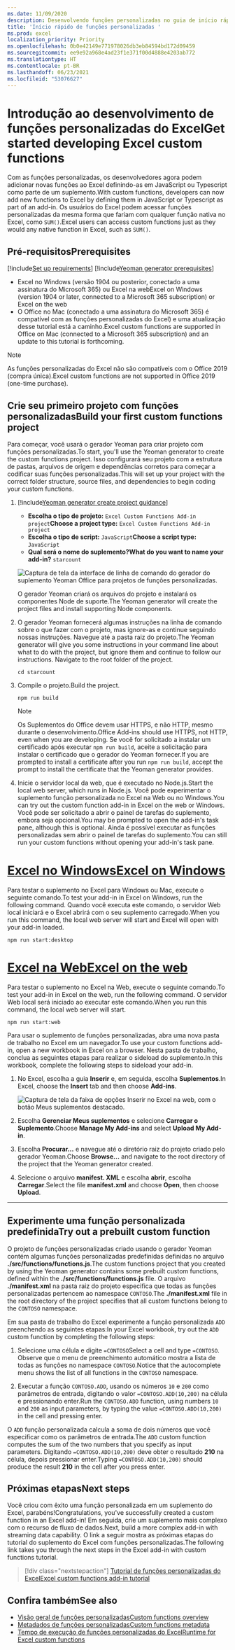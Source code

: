 ```yaml
---
ms.date: 11/09/2020
description: Desenvolvendo funções personalizadas no guia de início rápido do Excel.
title: 'Início rápido de funções personalizadas '
ms.prod: excel
localization_priority: Priority
ms.openlocfilehash: 0b0e42149e771978026db3eb84594bd172d09459
ms.sourcegitcommit: ee9e92a968e4ad23f1e371f00d4888e4203ab772
ms.translationtype: HT
ms.contentlocale: pt-BR
ms.lasthandoff: 06/23/2021
ms.locfileid: "53076627"
---
```

# <a name="get-started-developing-excel-custom-functions"></a><span data-ttu-id="f1fb2-103">Introdução ao desenvolvimento de funções personalizadas do Excel</span><span class="sxs-lookup"><span data-stu-id="f1fb2-103">Get started developing Excel custom functions</span></span>

<span data-ttu-id="f1fb2-104">Com as funções personalizadas, os desenvolvedores agora podem adicionar novas funções ao Excel definindo-as em JavaScript ou Typescript como parte de um suplemento.</span><span class="sxs-lookup"><span data-stu-id="f1fb2-104">With custom functions, developers can now add new functions to Excel by defining them in JavaScript or Typescript as part of an add-in.</span></span> <span data-ttu-id="f1fb2-105">Os usuários do Excel podem acessar funções personalizadas da mesma forma que fariam com qualquer função nativa no Excel, como `SUM()`.</span><span class="sxs-lookup"><span data-stu-id="f1fb2-105">Excel users can access custom functions just as they would any native function in Excel, such as `SUM()`.</span></span>

## <a name="prerequisites"></a><span data-ttu-id="f1fb2-106">Pré-requisitos</span><span class="sxs-lookup"><span data-stu-id="f1fb2-106">Prerequisites</span></span>

[!include[Set up requirements](../includes/set-up-dev-environment-beforehand.md)]
[!include[Yeoman generator prerequisites](../includes/quickstart-yo-prerequisites.md)]

* <span data-ttu-id="f1fb2-107">Excel no Windows (versão 1904 ou posterior, conectado a uma assinatura do Microsoft 365) ou Excel na web</span><span class="sxs-lookup"><span data-stu-id="f1fb2-107">Excel on Windows (version 1904 or later, connected to a Microsoft 365 subscription) or Excel on the web</span></span>
* <span data-ttu-id="f1fb2-108">O Office no Mac (conectado a uma assinatura do Microsoft 365) é compatível com as funções personalizadas do Excel) e uma atualização desse tutorial está a caminho.</span><span class="sxs-lookup"><span data-stu-id="f1fb2-108">Excel custom functions are supported in Office on Mac (connected to a Microsoft 365 subscription) and an update to this tutorial is forthcoming.</span></span>

>[!NOTE]
><span data-ttu-id="f1fb2-109">As funções personalizadas do Excel não são compatíveis com o Office 2019 (compra única).</span><span class="sxs-lookup"><span data-stu-id="f1fb2-109">Excel custom functions are not supported in Office 2019 (one-time purchase).</span></span>

## <a name="build-your-first-custom-functions-project"></a><span data-ttu-id="f1fb2-110">Crie seu primeiro projeto com funções personalizadas</span><span class="sxs-lookup"><span data-stu-id="f1fb2-110">Build your first custom functions project</span></span>

<span data-ttu-id="f1fb2-111">Para começar, você usará o gerador Yeoman para criar projeto com funções personalizadas.</span><span class="sxs-lookup"><span data-stu-id="f1fb2-111">To start, you'll use the Yeoman generator to create the custom functions project.</span></span> <span data-ttu-id="f1fb2-112">Isso configurará seu projeto com a estrutura de pastas, arquivos de origem e dependências corretos para começar a codificar suas funções personalizadas.</span><span class="sxs-lookup"><span data-stu-id="f1fb2-112">This will set up your project with the correct folder structure, source files, and dependencies to begin coding your custom functions.</span></span>

1. [!include[Yeoman generator create project guidance](../includes/yo-office-command-guidance.md)]

    - <span data-ttu-id="f1fb2-113">**Escolha o tipo de projeto:** `Excel Custom Functions Add-in project`</span><span class="sxs-lookup"><span data-stu-id="f1fb2-113">**Choose a project type:** `Excel Custom Functions Add-in project`</span></span>
    - <span data-ttu-id="f1fb2-114">**Escolha o tipo de script:** `JavaScript`</span><span class="sxs-lookup"><span data-stu-id="f1fb2-114">**Choose a script type:** `JavaScript`</span></span>
    - <span data-ttu-id="f1fb2-115">**Qual será o nome do suplemento?**</span><span class="sxs-lookup"><span data-stu-id="f1fb2-115">**What do you want to name your add-in?**</span></span> `starcount`

    ![Captura de tela da interface de linha de comando do gerador do suplemento Yeoman Office para projetos de funções personalizadas.](../images/starcountPrompt.png)

    <span data-ttu-id="f1fb2-117">O gerador Yeoman criará os arquivos do projeto e instalará os componentes Node de suporte.</span><span class="sxs-lookup"><span data-stu-id="f1fb2-117">The Yeoman generator will create the project files and install supporting Node components.</span></span>

2. <span data-ttu-id="f1fb2-p103">O gerador Yeoman fornecerá algumas instruções na linha de comando sobre o que fazer com o projeto, mas ignore-as e continue seguindo nossas instruções. Navegue até a pasta raiz do projeto.</span><span class="sxs-lookup"><span data-stu-id="f1fb2-p103">The Yeoman generator will give you some instructions in your command line about what to do with the project, but ignore them and continue to follow our instructions. Navigate to the root folder of the project.</span></span>

    ```command&nbsp;line
    cd starcount
    ```

3. <span data-ttu-id="f1fb2-120">Compile o projeto.</span><span class="sxs-lookup"><span data-stu-id="f1fb2-120">Build the project.</span></span> 

    ```command&nbsp;line
    npm run build
    ```

    > [!NOTE]
    > <span data-ttu-id="f1fb2-121">Os Suplementos do Office devem usar HTTPS, e não HTTP, mesmo durante o desenvolvimento.</span><span class="sxs-lookup"><span data-stu-id="f1fb2-121">Office Add-ins should use HTTPS, not HTTP, even when you are developing.</span></span> <span data-ttu-id="f1fb2-122">Se você for solicitado a instalar um certificado após executar `npm run build`, aceite a solicitação para instalar o certificado que o gerador do Yeoman fornecer.</span><span class="sxs-lookup"><span data-stu-id="f1fb2-122">If you are prompted to install a certificate after you run `npm run build`, accept the prompt to install the certificate that the Yeoman generator provides.</span></span>

4. <span data-ttu-id="f1fb2-123">Inicie o servidor local da web, que é executado no Node.js.</span><span class="sxs-lookup"><span data-stu-id="f1fb2-123">Start the local web server, which runs in Node.js.</span></span> <span data-ttu-id="f1fb2-124">Você pode experimentar o suplemento função personalizada no Excel na Web ou no Windows.</span><span class="sxs-lookup"><span data-stu-id="f1fb2-124">You can try out the custom function add-in in Excel on the web or Windows.</span></span> <span data-ttu-id="f1fb2-125">Você pode ser solicitado a abrir o painel de tarefas do suplemento, embora seja opcional.</span><span class="sxs-lookup"><span data-stu-id="f1fb2-125">You may be prompted to open the add-in's task pane, although this is optional.</span></span> <span data-ttu-id="f1fb2-126">Ainda é possível executar as funções personalizadas sem abrir o painel de tarefas do suplemento.</span><span class="sxs-lookup"><span data-stu-id="f1fb2-126">You can still run your custom functions without opening your add-in's task pane.</span></span>

# <a name="excel-on-windows"></a>[<span data-ttu-id="f1fb2-127">Excel no Windows</span><span class="sxs-lookup"><span data-stu-id="f1fb2-127">Excel on Windows</span></span>](#tab/excel-windows)

<span data-ttu-id="f1fb2-128">Para testar o suplemento no Excel para Windows ou Mac, execute o seguinte comando.</span><span class="sxs-lookup"><span data-stu-id="f1fb2-128">To test your add-in in Excel on Windows, run the following command.</span></span> <span data-ttu-id="f1fb2-129">Quando você executa este comando, o servidor Web local iniciará e o Excel abrirá com o seu suplemento carregado.</span><span class="sxs-lookup"><span data-stu-id="f1fb2-129">When you run this command, the local web server will start and Excel will open with your add-in loaded.</span></span>

```command&nbsp;line
npm run start:desktop
```

# <a name="excel-on-the-web"></a>[<span data-ttu-id="f1fb2-130">Excel na Web</span><span class="sxs-lookup"><span data-stu-id="f1fb2-130">Excel on the web</span></span>](#tab/excel-online)

<span data-ttu-id="f1fb2-131">Para testar o suplemento no Excel na Web, execute o seguinte comando.</span><span class="sxs-lookup"><span data-stu-id="f1fb2-131">To test your add-in in Excel on the web, run the following command.</span></span> <span data-ttu-id="f1fb2-132">O servidor Web local será iniciado ao executar este comando.</span><span class="sxs-lookup"><span data-stu-id="f1fb2-132">When you run this command, the local web server will start.</span></span>

```command&nbsp;line
npm run start:web
```

<span data-ttu-id="f1fb2-133">Para usar o suplemento de funções personalizadas, abra uma nova pasta de trabalho no Excel em um navegador.</span><span class="sxs-lookup"><span data-stu-id="f1fb2-133">To use your custom functions add-in, open a new workbook in Excel on a browser.</span></span> <span data-ttu-id="f1fb2-134">Nesta pasta de trabalho, conclua as seguintes etapas para realizar o sideload do suplemento.</span><span class="sxs-lookup"><span data-stu-id="f1fb2-134">In this workbook, complete the following steps to sideload your add-in.</span></span>

1. <span data-ttu-id="f1fb2-135">No Excel, escolha a guia **Inserir** e, em seguida, escolha **Suplementos**.</span><span class="sxs-lookup"><span data-stu-id="f1fb2-135">In Excel, choose the **Insert** tab and then choose **Add-ins**.</span></span>

   ![Captura de tela da faixa de opções Inserir no Excel na web, com o botão Meus suplementos destacado.](../images/excel-cf-online-register-add-in-1.png)
   
2. <span data-ttu-id="f1fb2-137">Escolha **Gerenciar Meus suplementos** e selecione **Carregar o Suplemento**.</span><span class="sxs-lookup"><span data-stu-id="f1fb2-137">Choose **Manage My Add-ins** and select **Upload My Add-in**.</span></span>

3. <span data-ttu-id="f1fb2-138">Escolha **Procurar...** e navegue até o diretório raiz do projeto criado pelo gerador Yeoman.</span><span class="sxs-lookup"><span data-stu-id="f1fb2-138">Choose **Browse...** and navigate to the root directory of the project that the Yeoman generator created.</span></span>

4. <span data-ttu-id="f1fb2-139">Selecione o arquivo **manifest. XML** e escolha **abrir**, escolha **Carregar**.</span><span class="sxs-lookup"><span data-stu-id="f1fb2-139">Select the file **manifest.xml** and choose **Open**, then choose **Upload**.</span></span>

---

## <a name="try-out-a-prebuilt-custom-function"></a><span data-ttu-id="f1fb2-140">Experimente uma função personalizada predefinida</span><span class="sxs-lookup"><span data-stu-id="f1fb2-140">Try out a prebuilt custom function</span></span>

<span data-ttu-id="f1fb2-141">O projeto de funções personalizadas criado usando o gerador Yeoman contém algumas funções personalizadas predefinidas definidas no arquivo **./src/functions/functions.js**.</span><span class="sxs-lookup"><span data-stu-id="f1fb2-141">The custom functions project that you created by using the Yeoman generator contains some prebuilt custom functions, defined within the **./src/functions/functions.js** file.</span></span> <span data-ttu-id="f1fb2-142">O arquivo **./manifest.xml** na pasta raiz do projeto especifica que todas as funções personalizadas pertencem ao namespace `CONTOSO`.</span><span class="sxs-lookup"><span data-stu-id="f1fb2-142">The **./manifest.xml** file in the root directory of the project specifies that all custom functions belong to the `CONTOSO` namespace.</span></span>

<span data-ttu-id="f1fb2-143">Em sua pasta de trabalho do Excel experimente a função personalizada `ADD` preenchendo as seguintes etapas:</span><span class="sxs-lookup"><span data-stu-id="f1fb2-143">In your Excel workbook, try out the `ADD` custom function by completing the following steps:</span></span>

1. <span data-ttu-id="f1fb2-144">Selecione uma célula e digite `=CONTOSO`</span><span class="sxs-lookup"><span data-stu-id="f1fb2-144">Select a cell and type `=CONTOSO`.</span></span> <span data-ttu-id="f1fb2-145">Observe que o menu de preenchimento automático mostra a lista de todas as funções no namespace `CONTOSO`.</span><span class="sxs-lookup"><span data-stu-id="f1fb2-145">Notice that the autocomplete menu shows the list of all functions in the `CONTOSO` namespace.</span></span>

2. <span data-ttu-id="f1fb2-146">Executar a função `CONTOSO.ADD`, usando os números `10` e `200` como parâmetros de entrada, digitando o valor `=CONTOSO.ADD(10,200)` na célula e pressionando enter.</span><span class="sxs-lookup"><span data-stu-id="f1fb2-146">Run the `CONTOSO.ADD` function, using numbers `10` and `200` as input parameters, by typing the value `=CONTOSO.ADD(10,200)` in the cell and pressing enter.</span></span>

<span data-ttu-id="f1fb2-147">O `ADD` função personalizada calcula a soma de dois números que você especificar como os parâmetros de entrada.</span><span class="sxs-lookup"><span data-stu-id="f1fb2-147">The `ADD` custom function computes the sum of the two numbers that you specify as input parameters.</span></span> <span data-ttu-id="f1fb2-148">Digitando `=CONTOSO.ADD(10,200)` deve obter o resultado **210** na célula, depois pressionar enter.</span><span class="sxs-lookup"><span data-stu-id="f1fb2-148">Typing `=CONTOSO.ADD(10,200)` should produce the result **210** in the cell after you press enter.</span></span>

## <a name="next-steps"></a><span data-ttu-id="f1fb2-149">Próximas etapas</span><span class="sxs-lookup"><span data-stu-id="f1fb2-149">Next steps</span></span>

<span data-ttu-id="f1fb2-150">Você criou com êxito uma função personalizada em um suplemento do Excel, parabéns!</span><span class="sxs-lookup"><span data-stu-id="f1fb2-150">Congratulations, you've successfully created a custom function in an Excel add-in!</span></span> <span data-ttu-id="f1fb2-151">Em seguida, crie um suplemento mais complexo com o recurso de fluxo de dados.</span><span class="sxs-lookup"><span data-stu-id="f1fb2-151">Next, build a more complex add-in with streaming data capability.</span></span> <span data-ttu-id="f1fb2-152">O link a seguir mostra as próximas etapas do tutorial do suplemento do Excel com funções personalizadas.</span><span class="sxs-lookup"><span data-stu-id="f1fb2-152">The following link takes you through the next steps in the Excel add-in with custom functions tutorial.</span></span>

> [!div class="nextstepaction"]
> [<span data-ttu-id="f1fb2-153">Tutorial de funções personalizadas do Excel</span><span class="sxs-lookup"><span data-stu-id="f1fb2-153">Excel custom functions add-in tutorial</span></span>](../tutorials/excel-tutorial-create-custom-functions.md#create-a-custom-function-that-requests-data-from-the-web
)

## <a name="see-also"></a><span data-ttu-id="f1fb2-154">Confira também</span><span class="sxs-lookup"><span data-stu-id="f1fb2-154">See also</span></span>

* [<span data-ttu-id="f1fb2-155">Visão geral de funções personalizadas</span><span class="sxs-lookup"><span data-stu-id="f1fb2-155">Custom functions overview</span></span>](../excel/custom-functions-overview.md)
* [<span data-ttu-id="f1fb2-156">Metadados de funções personalizadas</span><span class="sxs-lookup"><span data-stu-id="f1fb2-156">Custom functions metadata</span></span>](../excel/custom-functions-json.md)
* [<span data-ttu-id="f1fb2-157">Tempo de execução de funções personalizadas do Excel</span><span class="sxs-lookup"><span data-stu-id="f1fb2-157">Runtime for Excel custom functions</span></span>](../excel/custom-functions-runtime.md)